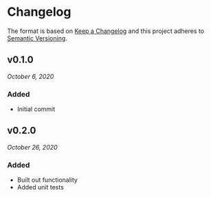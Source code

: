 # Changelog

The format is based on [Keep a Changelog](http://keepachangelog.com/en/1.0.0/)
and this project adheres to [Semantic Versioning](http://semver.org/spec/v2.0.0.html).


v0.1.0
------------------------------
*October 6, 2020*

### Added
- Initial commit

v0.2.0
------------------------------
*October 26, 2020*

### Added
- Built out functionality
- Added unit tests
